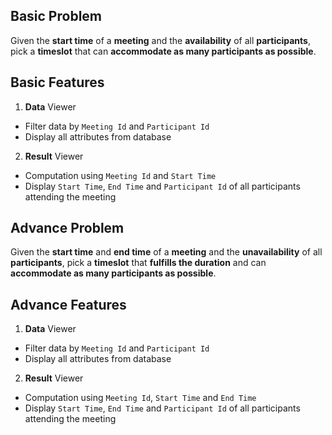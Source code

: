 ## Basic Problem
Given the **start time** of a **meeting** and the **availability** of all **participants**, pick a **timeslot** that can **accommodate as many participants as possible**.

## Basic Features

1. **Data** Viewer 
- Filter data by ```Meeting Id``` and ```Participant Id```
- Display all attributes from database

2. **Result** Viewer 
- Computation using `Meeting Id` and `Start Time`
- Display `Start Time`, `End Time` and `Participant Id` of all participants attending the meeting

## Advance Problem
Given the **start time** and **end time** of a **meeting** and the **unavailability** of all **participants**, pick a **timeslot** that **fulfills the duration** and can **accommodate as many participants as possible**.

## Advance Features

1. **Data** Viewer 
- Filter data by ```Meeting Id``` and ```Participant Id```
- Display all attributes from database

2. **Result** Viewer 
- Computation using `Meeting Id`, `Start Time` and `End Time`
- Display `Start Time`, `End Time` and `Participant Id` of all participants attending the meeting
